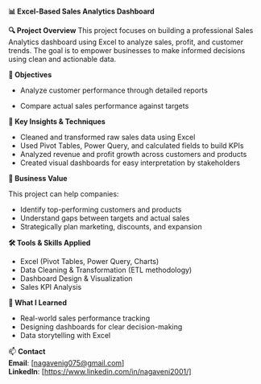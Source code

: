 **📊 Excel-Based Sales Analytics Dashboard**

**🔍 Project Overview**
This project focuses on building a professional Sales Analytics dashboard using Excel to analyze sales, profit, and customer trends. The goal is to empower businesses to make informed decisions using clean and actionable data.  

**🎯 Objectives**
- Analyze customer performance through detailed reports


- Compare actual sales performance against targets 


**📌 Key Insights & Techniques**  
- Cleaned and transformed raw sales data using Excel  
- Used Pivot Tables, Power Query, and calculated fields to build KPIs  
- Analyzed revenue and profit growth across customers and products  
- Created visual dashboards for easy interpretation by stakeholders  

**💼 Business Value**

This project can help companies:  
- Identify top-performing customers and products  
- Understand gaps between targets and actual sales  
- Strategically plan marketing, discounts, and expansion  

**🛠️ Tools & Skills Applied**
- Excel (Pivot Tables, Power Query, Charts)  
- Data Cleaning & Transformation (ETL methodology)  
- Dashboard Design & Visualization  
- Sales KPI Analysis  

**🧠 What I Learned** 
- Real-world sales performance tracking  
- Designing dashboards for clear decision-making  
- Data storytelling with Excel  

📫 **Contact**  
**Email**: [nagavenig075@gmail.com]  
**LinkedIn**: [https://www.linkedin.com/in/nagaveni2001/]  
